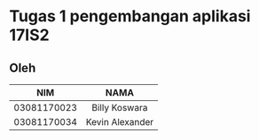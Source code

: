 # Tugas 1 pengembangan aplikasi 17IS2
## Oleh ##
| NIM        | NAMA           |
| :-------------: |:-------------:|
| 03081170023     | Billy Koswara |
| 03081170034     | Kevin Alexander      |

